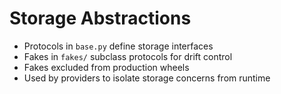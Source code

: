 # Storage Abstractions

- Protocols in `base.py` define storage interfaces
- Fakes in `fakes/` subclass protocols for drift control  
- Fakes excluded from production wheels
- Used by providers to isolate storage concerns from runtime